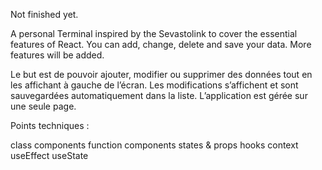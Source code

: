 Not finished yet.

A personal Terminal inspired by the Sevastolink to cover the essential features of React. You can add, change, delete and save your data. More features will be added.

Le but est de pouvoir ajouter, modifier ou supprimer des données tout en les affichant à gauche de l’écran. Les modifications s’affichent et sont sauvegardées automatiquement dans la liste. L’application est gérée sur une seule page.

Points techniques :

class components
function components
states & props
hooks
context
useEffect
useState
